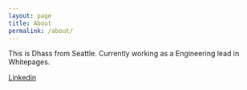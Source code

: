 ```yaml
---
layout: page
title: About
permalink: /about/
---
```


This is Dhass from Seattle. Currently working as a Engineering lead in Whitepages. 

[Linkedin](http://linkedin.com/in/bhagavathi-dhass-44b5b813)

